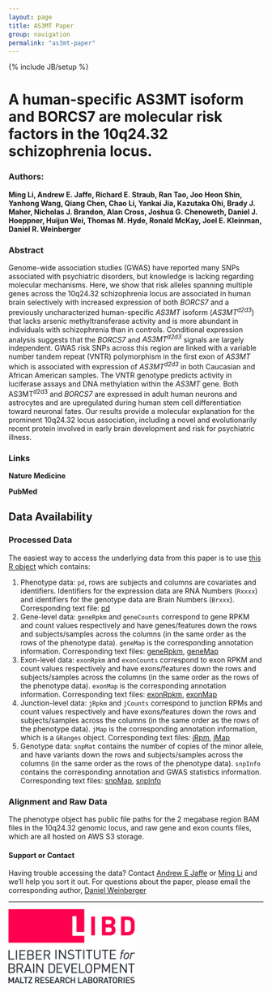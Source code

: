 ```yaml
---
layout: page
title: AS3MT Paper
group: navigation
permalink: "as3mt-paper"
---
```

{% include JB/setup %}

A human-specific AS3MT isoform and BORCS7 are molecular risk factors in the 10q24.32 schizophrenia locus.
==============

### Authors: 

**Ming Li, Andrew E. Jaffe, Richard E. Straub, Ran Tao, Joo Heon Shin, Yanhong Wang, Qiang Chen, Chao Li, Yankai Jia, Kazutaka Ohi, Brady J. Maher, Nicholas J. Brandon, Alan Cross, Joshua G. Chenoweth, Daniel J. Hoeppner, Huijun Wei, Thomas M. Hyde, Ronald McKay, Joel E. Kleinman, Daniel R. Weinberger**

### Abstract

Genome-wide association studies (GWAS) have reported many SNPs associated with psychiatric disorders, but knowledge is lacking regarding molecular mechanisms. Here, we show that risk alleles spanning multiple genes across the 10q24.32 schizophrenia locus are associated in human brain selectively with increased expression of both *BORCS7* and a previously uncharacterized human-specific *AS3MT* isoform (*AS3MT<sup>d2d3</sup>*) that lacks arsenic methyltransferase activity and is more abundant in individuals with schizophrenia than in controls. Conditional expression analysis suggests that the *BORCS7* and *AS3MT<sup>d2d3</sup>* signals are largely independent. GWAS risk SNPs across this region are linked with a variable number tandem repeat (VNTR) polymorphism in the first exon of *AS3MT* which is associated with expression of *AS3MT<sup>d2d3</sup>* in both Caucasian and African American samples. The VNTR genotype predicts activity in luciferase assays and DNA methylation within the *AS3MT* gene. Both AS3MT<sup>d2d3</sup> and *BORCS7* are expressed in adult human neurons and astrocytes and are upregulated during human stem cell differentiation toward neuronal fates. Our results provide a molecular explanation for the prominent 10q24.32 locus association, including a novel and evolutionarily recent protein involved in early brain development and risk for psychiatric illness.

### Links

**Nature Medicine**

**PubMed**


Data Availability
------------

### Processed Data

The easiest way to access the underlying data from this paper is to use [this R object](http://LieberInstitute.github.io/as3mt-paper/rdas/rawAndRpkmCounts_plusGenotype_10q24_DLPFC_n738.rda) which contains:

1. Phenotype data: `pd`,  rows are subjects and columns are covariates and identifiers. Identifiers for the expression data are RNA Numbers (`Rxxxx`) and identifiers for the genotype data are Brain Numbers (`Brxxx`). Corresponding text file: [pd](http://LieberInstitute.github.io/as3mt-paper/data/phenotype_n738_LIBD.csv)
2. Gene-level data: `geneRpkm` and `geneCounts` correspond to gene RPKM and count values respectively and have genes/features down the rows and subjects/samples across the columns (in the same order as the rows of the phenotype data). `geneMap` is the corresponding annotation information. Corresponding text files: [geneRpkm](http://LieberInstitute.github.io/as3mt-paper/data/geneRpkm_n738_LIBD.csv), [geneMap](http://LieberInstitute.github.io/as3mt-paper/data/geneAnnotation_Ensembl75.csv)
3. Exon-level data: `exonRpkm` and `exonCounts` correspond to exon RPKM and count values respectively and have exons/features down the rows and subjects/samples across the columns (in the same order as the rows of the phenotype data). `exonMap` is the corresponding annotation information. Corresponding text files: [exonRpkm](http://LieberInstitute.github.io/as3mt-paper/data/exonRpkm_n738_LIBD.csv), [exonMap](http://LieberInstitute.github.io/as3mt-paper/data/exonAnnotation_Ensembl75.csv)
4. Junction-level data: `jRpkm` and `jCounts` correspond to junction RPMs and count values respectively and have exons/features down the rows and subjects/samples across the columns (in the same order as the rows of the phenotype data). `jMap` is the corresponding annotation information, which is a `GRanges` object. Corresponding text files: [jRpm](http://LieberInstitute.github.io/as3mt-paper/data/junctionRpm_n738_LIBD.csv), [jMap](http://LieberInstitute.github.io/as3mt-paper/data/junctionAnnotation_LIBD.csv)
5. Genotype data: `snpMat` contains the number of copies of the minor allele, and have variants down the rows and subjects/samples across the columns (in the same order as the rows of the phenotype data). `snpInfo` contains the corresponding annotation and GWAS statistics information. Corresponding text files: [snpMap](http://LieberInstitute.github.io/as3mt-paper/data/snpMinorCounts_LIBD.csv), [snpInfo](http://LieberInstitute.github.io/as3mt-paper/data/snp_annotation.csv)

### Alignment and Raw Data

The phenotype object has public file paths for the 2 megabase region BAM files in the 10q24.32 genomic locus, and raw gene and exon counts files, which are all hosted on AWS S3 storage.


#### Support or Contact

Having trouble accessing the data? Contact [Andrew E Jaffe](mailto:andrew.jaffe@libd.org) or [Ming Li](mailto:ming.li@libd.org) and we’ll help you sort it out. For questions about the paper, please email the corresponding author, [Daniel Weinberger](mailto:drweinberger@libd.org) 

------------------
<a href="http://libd.org">
<img src="images/LIBD_logo.jpg" alt="Drawing" style="width: 250px;"/>
